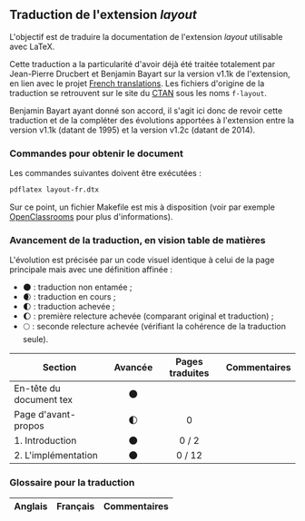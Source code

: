 ## Traduction de l'extension *layout*

L'objectif est de traduire la documentation de l'extension *layout* utilisable avec LaTeX. 

Cette traduction a la particularité d'avoir déjà été traitée totalement par Jean-Pierre Drucbert et Benjamin Bayart sur la version v1.1k de l'extension, en lien avec le projet [French translations](https://www.ctan.org/pkg/french-translations). Les fichiers d'origine de la traduction se retrouvent sur le site du [CTAN](https://www.ctan.org/tex-archive/info/french-translations/macros/latex/required/tools) sous les noms `f-layout`.

Benjamin Bayart ayant donné son accord, il s'agit ici donc de revoir cette traduction et de la compléter des évolutions apportées à l'extension entre la version v1.1k (datant de 1995) et la version v1.2c (datant de 2014).

### Commandes pour obtenir le document

Les commandes suivantes doivent être exécutées :

```bash
pdflatex layout-fr.dtx
```

Sur ce point, un fichier Makefile est mis à disposition (voir par exemple [OpenClassrooms](https://openclassrooms.com/courses/compilez-sous-gnu-linux#/id/r-1130480) pour plus d'informations).


### Avancement de la traduction, en vision table de matières

L'évolution est précisée par un code visuel identique à celui de la page principale mais avec une définition affinée :

- :new_moon: : traduction non entamée ;
- :waxing_crescent_moon: : traduction en cours ;
- :first_quarter_moon: : traduction achevée ;
- :waxing_gibbous_moon: : première relecture achevée (comparant original et traduction) ; 
- :full_moon: : seconde relecture achevée (vérifiant la cohérence de la traduction seule).

Section                       | Avancée                | Pages traduites | Commentaires 
----------------------------- | :--------------------: | :-------------: | -------------------------
En-tête du document tex       | :new_moon:             |                 |
Page d'avant-propos           | :first_quarter_moon:   | 0               | 
1. Introduction               | :new_moon:             | 0 / 2           |
2. L'implémentation           | :new_moon:             | 0 / 12          |

### Glossaire pour la traduction

Anglais                | Français                                       | Commentaires 
---------------------- | ---------------------------------------------- | -------------------------------
